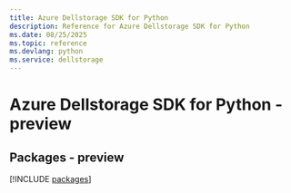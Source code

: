 ```yaml
---
title: Azure Dellstorage SDK for Python
description: Reference for Azure Dellstorage SDK for Python
ms.date: 08/25/2025
ms.topic: reference
ms.devlang: python
ms.service: dellstorage
---
```

# Azure Dellstorage SDK for Python - preview
## Packages - preview
[!INCLUDE [packages](dellstorage-index.md)]